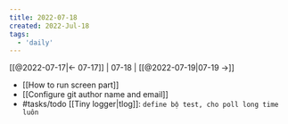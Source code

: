 ```yaml
---
title: 2022-07-18
created: 2022-Jul-18
tags:
  - 'daily'
---
```


[[@2022-07-17|<- 07-17]] | 07-18 | [[@2022-07-19|07-19 ->]]

- [[How to run screen part]]
- [[Configure git author name and email]]
- #tasks/todo [[Tiny logger|tlog]]: `define bộ test, cho poll long time luôn`